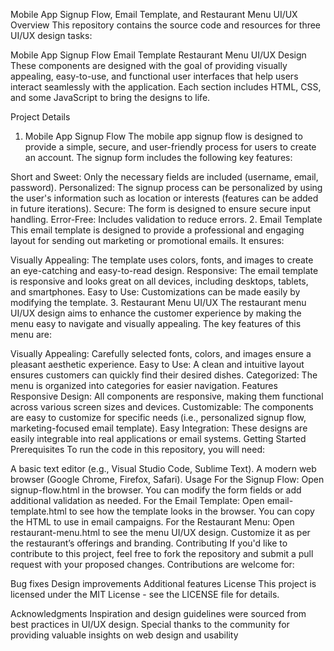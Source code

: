 Mobile App Signup Flow, Email Template, and Restaurant Menu UI/UX
Overview
This repository contains the source code and resources for three UI/UX design tasks:

Mobile App Signup Flow
Email Template
Restaurant Menu UI/UX Design
These components are designed with the goal of providing visually appealing, easy-to-use, and functional user interfaces that help users interact seamlessly with the application. Each section includes HTML, CSS, and some JavaScript to bring the designs to life.

Project Details
1. Mobile App Signup Flow
The mobile app signup flow is designed to provide a simple, secure, and user-friendly process for users to create an account. The signup form includes the following key features:

Short and Sweet: Only the necessary fields are included (username, email, password).
Personalized: The signup process can be personalized by using the user's information such as location or interests (features can be added in future iterations).
Secure: The form is designed to ensure secure input handling.
Error-Free: Includes validation to reduce errors.
2. Email Template
This email template is designed to provide a professional and engaging layout for sending out marketing or promotional emails. It ensures:

Visually Appealing: The template uses colors, fonts, and images to create an eye-catching and easy-to-read design.
Responsive: The email template is responsive and looks great on all devices, including desktops, tablets, and smartphones.
Easy to Use: Customizations can be made easily by modifying the template.
3. Restaurant Menu UI/UX
The restaurant menu UI/UX design aims to enhance the customer experience by making the menu easy to navigate and visually appealing. The key features of this menu are:

Visually Appealing: Carefully selected fonts, colors, and images ensure a pleasant aesthetic experience.
Easy to Use: A clean and intuitive layout ensures customers can quickly find their desired dishes.
Categorized: The menu is organized into categories for easier navigation.
Features
Responsive Design: All components are responsive, making them functional across various screen sizes and devices.
Customizable: The components are easy to customize for specific needs (i.e., personalized signup flow, marketing-focused email template).
Easy Integration: These designs are easily integrable into real applications or email systems.
Getting Started
Prerequisites
To run the code in this repository, you will need:

A basic text editor (e.g., Visual Studio Code, Sublime Text).
A modern web browser (Google Chrome, Firefox, Safari).
Usage
For the Signup Flow: Open signup-flow.html in the browser. You can modify the form fields or add additional validation as needed.
For the Email Template: Open email-template.html to see how the template looks in the browser. You can copy the HTML to use in email campaigns.
For the Restaurant Menu: Open restaurant-menu.html to see the menu UI/UX design. Customize it as per the restaurant’s offerings and branding.
Contributing
If you'd like to contribute to this project, feel free to fork the repository and submit a pull request with your proposed changes. Contributions are welcome for:

Bug fixes
Design improvements
Additional features
License
This project is licensed under the MIT License - see the LICENSE file for details.

Acknowledgments
Inspiration and design guidelines were sourced from best practices in UI/UX design.
Special thanks to the community for providing valuable insights on web design and usability
